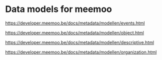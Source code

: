 # Data models for meemoo

https://developer.meemoo.be/docs/metadata/modellen/events.html

https://developer.meemoo.be/docs/metadata/modellen/object.html

https://developer.meemoo.be/docs/metadata/modellen/descriptive.html

https://developer.meemoo.be/docs/metadata/modellen/organization.html
